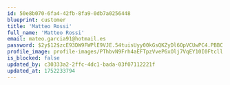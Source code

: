 ```yaml
---
id: 50e8b070-6fa4-42fb-8fa9-0db7a0256448
blueprint: customer
title: 'Matteo Rossi'
full_name: 'Matteo Rossi'
email: mateo.garcia91@hotmail.es
password: $2y$12$zcE93DW9FWPlE9VJE.54tuisUyy00kGsQKZyDl6OpVCUwPC4.PBBC
profile_image: profile-images/PThbvN9Frh4aEFTpzVveP6xOlj7VqEY10I0Ftcll.jpg
is_blocked: false
updated_by: c30333a2-2ffc-4dc1-bada-03f07112221f
updated_at: 1752233794
---
```

